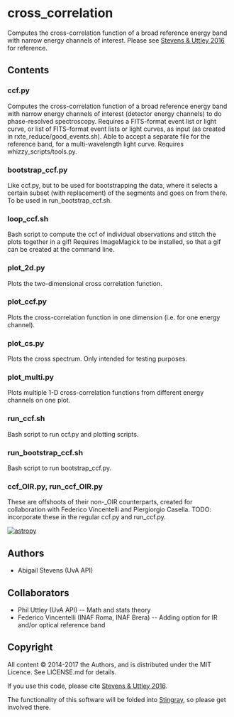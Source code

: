 # cross_correlation
Computes the cross-correlation function of a broad reference energy band with 
narrow energy channels of interest. Please see [Stevens & Uttley 2016](https://ui.adsabs.harvard.edu/#abs/2016MNRAS.460.2796S/abstract)
for reference.

## Contents

### ccf.py
Computes the cross-correlation function of a broad reference energy band with 
narrow energy channels of interest (detector energy channels) to do 
phase-resolved spectroscopy. Requires a FITS-format event list or light curve,
or list of FITS-format event lists or light curves, as input (as created in 
rxte_reduce/good_events.sh). Able to accept a separate file for the reference 
band, for a multi-wavelength light curve.
Requires whizzy_scripts/tools.py.

### bootstrap_ccf.py
Like ccf.py, but to be used for bootstrapping the data, where it selects a 
certain subset (with replacement) of the segments and goes on from there. To be
used in run_bootstrap_ccf.sh.

### loop_ccf.sh
Bash script to compute the ccf of individual observations and stitch the plots 
together in a gif! Requires ImageMagick to be installed, so that a gif can be 
created at the command line.

### plot_2d.py
Plots the two-dimensional cross correlation function.

### plot_ccf.py
Plots the cross-correlation function in one dimension (i.e. for one energy 
channel).

### plot_cs.py
Plots the cross spectrum. Only intended for testing purposes.

### plot_multi.py
Plots multiple 1-D cross-correlation functions from different energy channels on
one plot.

### run_ccf.sh
Bash script to run ccf.py and plotting scripts.

### run_bootstrap_ccf.sh
Bash script to run bootstrap_ccf.py.

### ccf_OIR.py, run_ccf_OIR.py
These are offshoots of their non-_OIR counterparts, created for collaboration
with Federico Vincentelli and Piergiorgio Casella. TODO: incorporate these in
the regular ccf.py and run_ccf.py.

[![astropy](http://img.shields.io/badge/powered%20by-AstroPy-orange.svg?style=flat)](http://www.astropy.org/)

## Authors
* Abigail Stevens (UvA API)


## Collaborators
* Phil Uttley (UvA API) -- Math and stats theory
* Federico Vincentelli (INAF Roma, INAF Brera) -- Adding option for IR and/or 
optical reference band

## Copyright
All content © 2014-2017 the Authors, and is distributed under the MIT
Licence. See LICENSE.md for details.

If you use this code, please cite [Stevens & Uttley 2016](https://ui.adsabs.harvard.edu/#abs/2016MNRAS.460.2796S/abstract).

The functionality of this software will be folded into [Stingray](http://stingraysoftware.github.io/),
so please get involved there.



